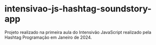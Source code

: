 # intensivao-js-hashtag-soundstory-app
Projeto realizado na primeira aula do Intensivão JavaScript realizado pela Hashtag Programação em Janeiro de 2024.
